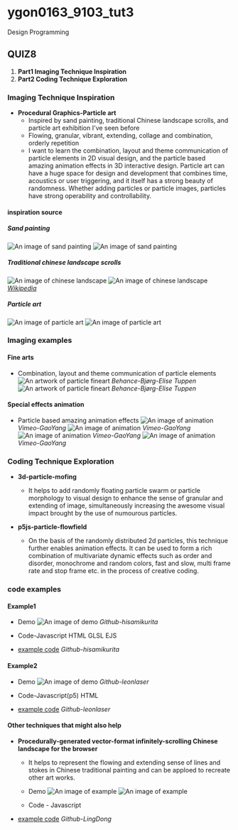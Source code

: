 # ygon0163_9103_tut3
Design Programming
## QUIZ8
1. __Part1 Imaging Technique Inspiration__
2. __Part2 Coding Technique Exploration__

### Imaging Technique Inspiration
- __Procedural Graphics-Particle art__
  - Inspired by sand painting, traditional Chinese landscape scrolls, and particle art exhibition I've seen before
  - Flowing, granular, vibrant, extending, collage and combination, orderly repetition
  - I want to learn the combination, layout and theme communication of particle elements in 2D visual design, and the particle based amazing animation effects in 3D interactive design. Particle art can have a huge space for design and development that combines time, acoustics or user triggering, and it itself has a strong beauty of randomness. Whether adding particles or particle images, particles have strong operability and controllability.

#### inspiration source
##### Sand painting
![An image of sand painting](readmeImages/sand%20painting1.png)
![An image of sand painting](readmeImages/sand%20painting2.png)
##### Traditional chinese landscape scrolls
![An image of chinese landscape](https://img2.baidu.com/it/u=4023517925,3681981742&fm=253&app=138&size=w931&n=0&f=JPEG&fmt=auto?sec=1696093200&t=ba723e1bdbbe78ed441d5aedebb630b9)
![An image of chinese landscape](https://img1.baidu.com/it/u=4258064644,1609190685&fm=253&fmt=auto&app=138&f=JPEG?w=500&h=750)
 _[Wikipedia](https://en.wikipedia.org/wiki/Wang_Ximeng)_
##### Particle art
![An image of particle art](readmeImages/Particle%20art1.png)
![An image of particle art](readmeImages/Particle%20art2.png)


### Imaging examples
#### Fine arts
- Combination, layout and theme communication of particle elements
![An artwork of particle fineart](https://mir-s3-cdn-cf.behance.net/project_modules/fs/76e47185644223.5d820c8f0709a.jpg)
 _Behance-Bjørg-Elise Tuppen_
![An artwork of particle fineart](https://mir-s3-cdn-cf.behance.net/project_modules/max_3840/1169e785644223.5d820c8f0ad33.jpg)
 _Behance-Bjørg-Elise Tuppen_

#### Special effects animation
- Particle based amazing animation effects
![An image of animation](readmeImages/animation1.png)
 _Vimeo-GaoYang_
 ![An image of animation](readmeImages/animation2.png)
 _Vimeo-GaoYang_
 ![An image of animation](readmeImages/animation3.png)
 _Vimeo-GaoYang_
 ![An image of animation](readmeImages/animation4.png)
 _Vimeo-GaoYang_

### Coding Technique Exploration
- __3d-particle-mofing__
  - It helps to add randomly floating particle swarm or particle morphology to visual design to enhance the sense of granular and extending of image, simultaneously increasing the awesome visual impact brought by the use of numourous particles.

- __p5js-particle-flowfield__
  - On the basis of the randomly distributed 2d particles, this technique further enables animation effects. It can be used to form a rich combination of multivariate dynamic effects such as order and disorder, monochrome and random colors, fast and slow, multi frame rate and stop frame etc. in the process of creative coding.


### code examples
#### Example1
- Demo
![An image of demo](https://user-images.githubusercontent.com/47776346/125148854-264b7c00-e170-11eb-8e61-d163df1b1085.png)
 _Github-hisamikurita_

- Code-Javascript HTML GLSL EJS
- [example code](https://github.com/hisamikurita/3d-particle-mofing)
 _Github-hisamikurita_

#### Example2
- Demo
![An image of demo](https://github.com/leonlaser/p5js-particle-flowfield/raw/master/demo.gif)
 _Github-leonlaser_

- Code-Javascript(p5) HTML
- [example code](https://github.com/leonlaser/p5js-particle-flowfield)
 _Github-leonlaser_

#### Other techniques that might also help
- __Procedurally-generated vector-format infinitely-scrolling Chinese landscape for the browser__
  - It helps to represent the flowing and extending sense of lines and stokes in Chinese traditional painting and can be apploed to recreate other art works.

  - Demo
![An image of example](https://github.com/LingDong-/shan-shui-inf/raw/master/screenshots/screen001.jpg?raw=true)
![An image of example](https://github.com/LingDong-/shan-shui-inf/raw/master/screenshots/screen002.jpg?raw=true)

  - Code - Javascript 
- [example code](https://github.com/LingDong-/shan-shui-inf)
 _Github-LingDong_

